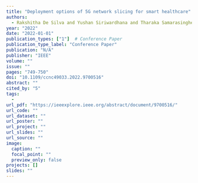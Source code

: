 ```yaml
---
title: "Deployment options of 5G network slicing for smart healthcare"
authors:
  - Rakshitha De Silva and Yushan Siriwardhana and Tharaka Samarasinghe and Madhusanka Liyanage and Mika Ylianttila
year: "2022"
date: "2022-01-01"
publication_types: ["1"]  # Conference Paper
publication_type_label: "Conference Paper"
publication: "N/A"
publisher: "IEEE"
volume: ""
issue: ""
pages: "749-750"
doi: "10.1109/ccnc49033.2022.9700516"
abstract: ""
cited_by: "5"
tags:
  - 
url_pdf: "https://ieeexplore.ieee.org/abstract/document/9700516/"
url_code: ""
url_dataset: ""
url_poster: ""
url_project: ""
url_slides: ""
url_source: ""
image:
  caption: ""
  focal_point: ""
  preview_only: false
projects: []
slides: ""
---
```

